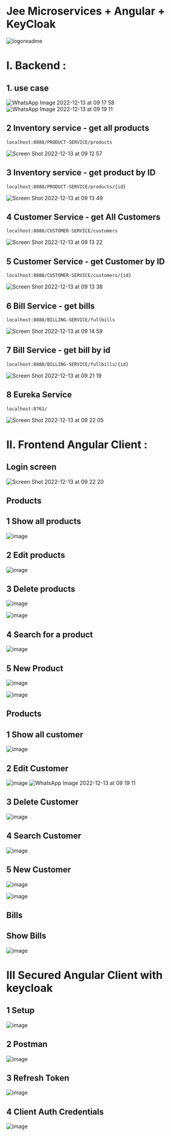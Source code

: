 #                                                         Jee Microservices + Angular + KeyCloak
![logoreadme](https://user-images.githubusercontent.com/55364638/206926865-496024be-f97d-44d8-af78-c3fa4c4d2e9f.png)
# I. Backend :
## 1. use case
![WhatsApp Image 2022-12-13 at 09 17 58](https://user-images.githubusercontent.com/101005117/207267389-c09da31f-1c64-464a-b538-e3cfaf0e24f7.jpeg)
![WhatsApp Image 2022-12-13 at 09 19 11](https://user-images.githubusercontent.com/101005117/207267401-91de2af7-772d-4e1d-bb6a-42dfbf4af35d.jpeg)

## 2 Inventory service - get all products
```http
localhost:8888/PRODUCT-SERVICE/products
```

![Screen Shot 2022-12-13 at 09 12 57](https://user-images.githubusercontent.com/101005117/207266235-8cfb8758-4f60-4641-97be-45f83fe3d108.jpg)


## 3 Inventory service - get product by ID 
```http
localhost:8888/PRODUCT-SERVICE/products/{id}
```

![Screen Shot 2022-12-13 at 09 13 49](https://user-images.githubusercontent.com/101005117/207266225-2bd94e4d-933a-415f-a0e0-ad9270573923.jpg)


## 4 Customer Service - get All Customers
```http
localhost:8888/CUSTOMER-SERVICE/customers
```

![Screen Shot 2022-12-13 at 09 13 22](https://user-images.githubusercontent.com/101005117/207266230-d053e7f6-c0ae-4de0-8d81-65360720e044.jpg)

## 5 Customer Service - get Customer by ID
```http
localhost:8888/CUSTOMER-SERVICE/customers/{id}
```

![Screen Shot 2022-12-13 at 09 13 38](https://user-images.githubusercontent.com/101005117/207266227-5b2591f5-a5a4-4646-b020-01c1c9c1fa96.jpg)

## 6 Bill Service - get bills
```http
localhost:8888/BILLING-SERVICE/fullbills
```

![Screen Shot 2022-12-13 at 09 14 59](https://user-images.githubusercontent.com/101005117/207266222-b9e07427-eb60-4643-804f-aa7dd2b1fa7c.jpg)

## 7 Bill Service - get bill by id
```http
localhost:8888/BILLING-SERVICE/fullbills/{id}
```

![Screen Shot 2022-12-13 at 09 21 19](https://user-images.githubusercontent.com/101005117/207266218-6f4ce590-bfca-4cab-93af-3677a54ac722.jpg)

## 8 Eureka Service 
```http
localhost:8761/
```

![Screen Shot 2022-12-13 at 09 22 05](https://user-images.githubusercontent.com/101005117/207266217-95368e66-db31-4c4e-8a36-cfde4b9654d8.jpg)

# II. Frontend Angular Client :
## Login screen 

![Screen Shot 2022-12-13 at 09 22 20](https://user-images.githubusercontent.com/101005117/207266210-eb388c7d-8281-4d21-b9a3-16e6df3085e6.jpg)

## Products
## 1 Show all products 

![image](https://user-images.githubusercontent.com/55364638/206925608-0b8e8b90-f8cf-45af-987a-550ffeb810e3.png)

## 2 Edit products 

![image](https://user-images.githubusercontent.com/101510983/206923795-26a19423-e941-4acd-878e-8a0ce1e3df11.png)

## 3 Delete products 

![image](https://user-images.githubusercontent.com/55364638/206925748-42a715d1-4713-45a3-889a-ccb3ca042ca5.png)

![image](https://user-images.githubusercontent.com/55364638/206925764-23a250e5-8a39-4293-b96c-575a22dfe68b.png)


## 4 Search for a product

![image](https://user-images.githubusercontent.com/55364638/206925802-0b184999-ccb0-4a54-9fc9-dcf419205f83.png)


## 5 New Product

![image](https://user-images.githubusercontent.com/55364638/206925875-db2771c4-e4b0-4970-8f5d-e7c699a9b4ee.png)

![image](https://user-images.githubusercontent.com/55364638/206925899-ebcd1e02-dfbe-43f0-b0ca-e52d264c84a9.png)

## Products
## 1 Show all customer

![image](https://user-images.githubusercontent.com/55364638/206925644-39d57c48-dd68-4d57-a563-a76e20dabe65.png)



## 2 Edit Customer

![image](https://user-images.githubusercontent.com/101510983/206924228-151e1ed2-e1d6-406d-8849-34da1dc34937.png)
![WhatsApp Image 2022-12-13 at 09 19 11](https://user-images.githubusercontent.com/101005117/207266996-5e025253-895a-4d6c-b9da-fb4435c3d527.jpeg)


## 3 Delete Customer 

![image](https://user-images.githubusercontent.com/55364638/206926221-6b3c8033-4f51-420a-89eb-9634b8322d2b.png)



## 4 Search Customer 

![image](https://user-images.githubusercontent.com/55364638/206926003-7e101bb2-764a-4083-8270-739fa6e95709.png)



## 5 New Customer 

![image](https://user-images.githubusercontent.com/55364638/206925953-153464e1-a35e-470b-ad44-9cf09874aa25.png)


![image](https://user-images.githubusercontent.com/55364638/206925982-3003c687-4601-4ee2-b88c-f0b2b58dcf3e.png)


## Bills
## Show Bills  

![image](https://user-images.githubusercontent.com/55364638/206925572-719bdaa5-0195-46e8-b4e2-7a190a300df9.png)


# III Secured Angular Client with keycloak 
## 1 Setup
![image](https://user-images.githubusercontent.com/55364638/206931547-ea2548af-8dd5-4a6d-9906-912f9330fe16.png)


## 2 Postman
![image](https://user-images.githubusercontent.com/46407388/206116789-117ba8a2-f337-4fa4-9e01-5d34998c82e5.png)


## 3 Refresh Token
![image](https://user-images.githubusercontent.com/46407388/206116912-121fab06-38fc-4e4b-81ee-cb8013bd2ff1.png)


## 4 Client Auth Credentials
![image](https://user-images.githubusercontent.com/46407388/206117029-7f95a0d9-d7d1-453d-8b0b-8b157098d418.png)

